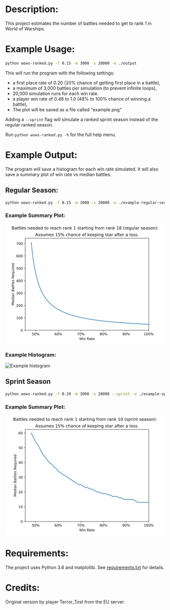 # Description:
This project estimates the number of battles needed to get to rank 1 in World of Warships.

# Example Usage:
```bash
python wows-ranked.py -f 0.15 -m 3000 -s 20000 -o ./output
```

This will run the program with the following settings: 
* a first place rate of 0.20 (20% chance of getting first place in a battle),
* a maximum of 3,000 battles per simulation (to prevent infinite loops),
* 20,000 simulation runs for each win rate.
* a player win rate of 0.48 to 1.0 (48% to 100% chance of winning a battle),
* The plot will be saved as a file called "example.png"

Adding a `--sprint` flag will simulate a ranked sprint season instead of the regular ranked season.

Run `python wows-ranked.py -h` for the full help menu.

# Example Output:
The program will save a histogram for each win rate simulated. 
It will also save a summary plot of win rate vs median battles.

## Regular Season:
```bash
python wows-ranked.py -f 0.15 -m 3000 -s 20000 -o ./example-regular-season
```
### Example Summary Plot:
![Example summary plot][example-regular]
### Example Histogram:
![Example histogram][example-histogram]

## Sprint Season
```bash
python wows-ranked.py -f 0.20 -m 3000 -s 20000 --sprint -o ./example-sprint-season
```
### Example Summary Plot:
![Example summary plot][example-sprint]


# Requirements:
The project uses Python 3.8 and matplotlib. See [requirements.txt](https://github.com/jcorvino/wows-ranked/blob/master/requirements.txt) for details.

# Credits:
Original version by player Terror_Tost from the EU server.

[example-regular]: https://github.com/jcorvino/wows-ranked/raw/master/example-regular-season/wows-ranked-regular-summary-15fr.png "Example summary plot for regular ranked season"
[example-histogram]: https://github.com/jcorvino/wows-ranked/raw/master/images/wows-ranked-regular-simulation-50wr-15fr.png "Example histogram for regular ranked season"
[example-sprint]: https://github.com/jcorvino/wows-ranked/raw/master/example-sprint-season/wows-ranked-sprint-summary-15fr.png "Example summary plot for ranked sprint season"